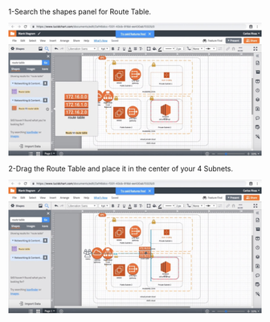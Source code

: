1-Search the shapes panel for Route Table.

![55](./image/55.jpg)

2-Drag the Route Table and place it in the center of your 4 Subnets.

![56](./image/56.jpg)
